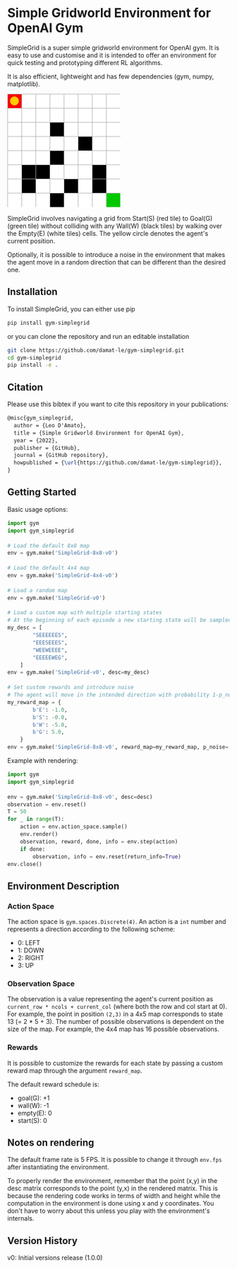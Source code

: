 # Simple Gridworld Environment for OpenAI Gym

SimpleGrid is a super simple gridworld environment for OpenAI gym. It is easy to use and customise and it is intended to offer an environment for quick testing and prototyping different RL algorithms.

It is also efficient, lightweight and has few dependencies (gym, numpy, matplotlib). 

![](img/simplegrid.gif)

SimpleGrid involves navigating a grid from Start(S) (red tile) to Goal(G) (green tile) without colliding with any Wall(W) (black tiles) by walking over
the Empty(E) (white tiles) cells. The yellow circle denotes the agent's current position. 

Optionally, it is possible to introduce a noise in the environment that makes the agent move in a random direction that can be different than the desired one.


## Installation

To install SimpleGrid, you can either use pip

```bash
pip install gym-simplegrid
```

or you can clone the repository and run an editable installation

```bash
git clone https://github.com/damat-le/gym-simplegrid.git
cd gym-simplegrid
pip install -e .
```


## Citation

Please use this bibtex if you want to cite this repository in your publications:

```tex
@misc{gym_simplegrid,
  author = {Leo D'Amato},
  title = {Simple Gridworld Environment for OpenAI Gym},
  year = {2022},
  publisher = {GitHub},
  journal = {GitHub repository},
  howpublished = {\url{https://github.com/damat-le/gym-simplegrid}},
}
```

## Getting Started

Basic usage options:

```python
import gym 
import gym_simplegrid

# Load the default 8x8 map
env = gym.make('SimpleGrid-8x8-v0')

# Load the default 4x4 map
env = gym.make('SimpleGrid-4x4-v0')

# Load a random map
env = gym.make('SimpleGrid-v0')

# Load a custom map with multiple starting states
# At the beginning of each episode a new starting state will be sampled
my_desc = [
        "SEEEEEES",
        "EEESEEES",
        "WEEWEEEE",
        "EEEEEWEG",
    ]
env = gym.make('SimpleGrid-v0', desc=my_desc)

# Set custom rewards and introduce noise
# The agent will move in the intended direction with probability 1-p_noise
my_reward_map = {
        b'E': -1.0,
        b'S': -0.0,
        b'W': -5.0,
        b'G': 5.0,
    }
env = gym.make('SimpleGrid-8x8-v0', reward_map=my_reward_map, p_noise=.4)
```

Example with rendering:

```python
import gym 
import gym_simplegrid

env = gym.make('SimpleGrid-8x8-v0', desc=desc)
observation = env.reset()
T = 50
for _ in range(T):
    action = env.action_space.sample()
    env.render()
    observation, reward, done, info = env.step(action)
    if done:
        observation, info = env.reset(return_info=True)
env.close()
```


## Environment Description

### Action Space

The action space is `gym.spaces.Discrete(4)`. An action is a `int` number and represents a direction according to the following scheme:

- 0: LEFT
- 1: DOWN
- 2: RIGHT
- 3: UP

### Observation Space

The observation is a value representing the agent's current position as
`current_row * ncols + current_col` (where both the row and col start at 0).
For example, the point in position `(2,3)` in a 4x5 map corresponds to state 13 (= 2 * 5 + 3).
The number of possible observations is dependent on the size of the map.
For example, the 4x4 map has 16 possible observations.

### Rewards

It is possible to customize the rewards for each state by passing a custom reward map through the argument `reward_map`.

The default reward schedule is:

- goal(G): +1
- wall(W): -1
- empty(E): 0
- start(S): 0

## Notes on rendering

The default frame rate is 5 FPS. It is possible to change it through `env.fps` after instantiating the environment.

To properly render the environment, remember that the point (x,y) in the desc matrix corresponds to the point (y,x) in the rendered matrix.
This is because the rendering code works in terms of width and height while the computation in the environment is done using x and y coordinates.
You don't have to worry about this unless you play with the environment's internals.

## Version History

v0: Initial versions release (1.0.0)